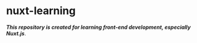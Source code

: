 # nuxt-learning

**_This repository is created for learning front-end development, especially Nuxt.js_**.